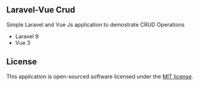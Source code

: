 ## Laravel-Vue Crud

Simple Laravel and Vue Js application to demostrate CRUD Operations

-   Laravel 9
-   Vue 3

## License

This application is open-sourced software licensed under the [MIT license](https://opensource.org/licenses/MIT).
